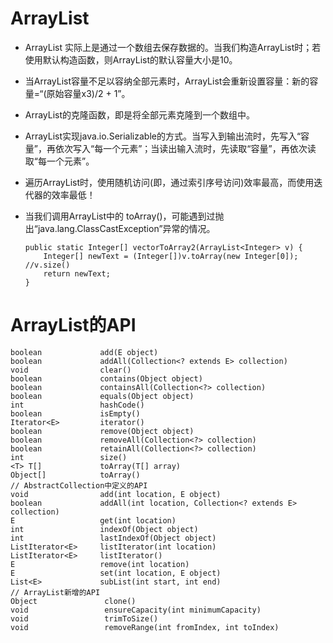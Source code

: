 # ArrayList

* ArrayList 实际上是通过一个数组去保存数据的。当我们构造ArrayList时；若使用默认构造函数，则ArrayList的默认容量大小是10。
* 当ArrayList容量不足以容纳全部元素时，ArrayList会重新设置容量：新的容量=“(原始容量x3)/2 + 1”。
* ArrayList的克隆函数，即是将全部元素克隆到一个数组中。
* ArrayList实现java.io.Serializable的方式。当写入到输出流时，先写入“容量”，再依次写入“每一个元素”；当读出输入流时，先读取“容量”，再依次读取“每一个元素”。
* 遍历ArrayList时，使用随机访问(即，通过索引序号访问)效率最高，而使用迭代器的效率最低！
* 当我们调用ArrayList中的 toArray()，可能遇到过抛出“java.lang.ClassCastException”异常的情况。
    
    ```
    public static Integer[] vectorToArray2(ArrayList<Integer> v) {
        Integer[] newText = (Integer[])v.toArray(new Integer[0]); //v.size()
        return newText;
    }
    ```


# ArrayList的API
```
boolean             add(E object)
boolean             addAll(Collection<? extends E> collection)
void                clear()
boolean             contains(Object object)
boolean             containsAll(Collection<?> collection)
boolean             equals(Object object)
int                 hashCode()
boolean             isEmpty()
Iterator<E>         iterator()
boolean             remove(Object object)
boolean             removeAll(Collection<?> collection)
boolean             retainAll(Collection<?> collection)
int                 size()
<T> T[]             toArray(T[] array)
Object[]            toArray()
// AbstractCollection中定义的API
void                add(int location, E object)
boolean             addAll(int location, Collection<? extends E> collection)
E                   get(int location)
int                 indexOf(Object object)
int                 lastIndexOf(Object object)
ListIterator<E>     listIterator(int location)
ListIterator<E>     listIterator()
E                   remove(int location)
E                   set(int location, E object)
List<E>             subList(int start, int end)
// ArrayList新增的API
Object               clone()
void                 ensureCapacity(int minimumCapacity)
void                 trimToSize()
void                 removeRange(int fromIndex, int toIndex)
```
